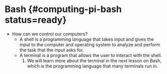 # Bash {#computing-pi-bash status=ready}

-  How can we control our computers?   
    - A shell is a programming language that takes input and gives the input to the computer and operating system to analyze and perform the task that the input asks for. 
    - A terminal is a program that allows the user to interact with the shell.
        1. We will learn more about the terminal in the next lesson on Bash, which is the programming language that many terminals run in.

